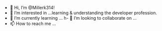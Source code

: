 - 👋 Hi, I’m @Millerk314!
- 👀 I’m interested in ...learning & understanding the developer profession. 
- 🌱 I’m currently learning ... h- 💞️ I’m looking to collaborate on ...
- 📫 How to reach me ...

<!---
Millerk314/Millerk314 is a ✨ special ✨ repository because its `README.md` (this file) appears on your GitHub profile.
You can click the Preview link to take a look at your changes.
--->
